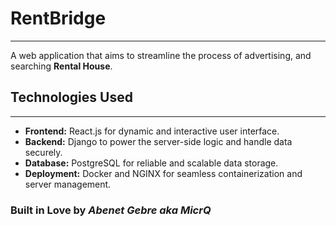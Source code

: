 # RentBridge
----------
A web application that aims to streamline the process of advertising, and searching **Rental House**.

## Technologies Used
----------
- **Frontend:** React.js for dynamic and interactive user interface.
- **Backend:** Django to power the server-side logic and handle data securely.
- **Database:** PostgreSQL for reliable and scalable data storage.
- **Deployment:** Docker and NGINX for seamless containerization and server management.

### Built in Love by ***Abenet Gebre aka MicrQ***
